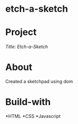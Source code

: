 # etch-a-sketch

# Project

###### Title: Etch-a-Sketch

# About

Created a sketchpad using dom

# Build-with

*HTML *CSS *Javascript